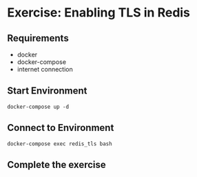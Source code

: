 # Exercise: Enabling TLS in Redis

## Requirements

- docker
- docker-compose
- internet connection

## Start Environment

```
docker-compose up -d
```

## Connect to Environment

```
docker-compose exec redis_tls bash
```

## Complete the exercise